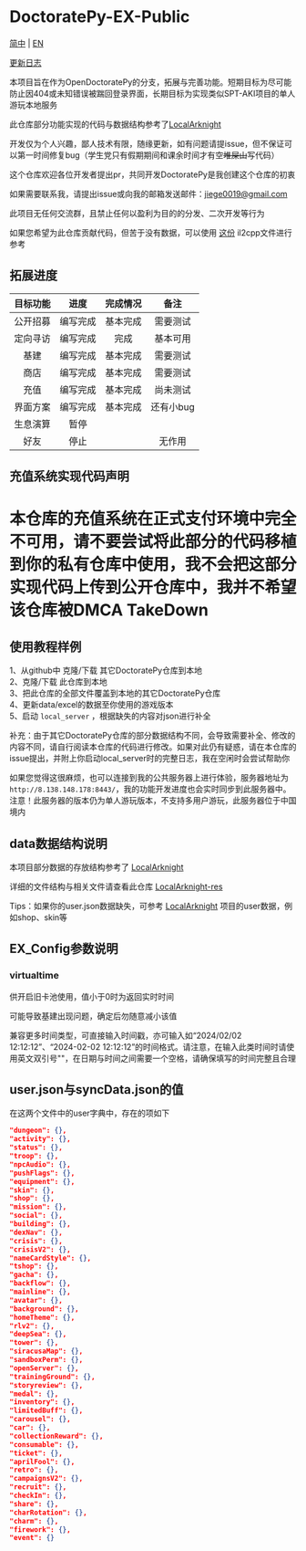 # DoctoratePy-EX-Public

[简中](https://github.com/jiellll1219/OpenDoctoratePy-EX-Public/tree/main/README.md) | [EN](https://github.com/jiellll1219/OpenDoctoratePy-EX-Public/blob/main/docs/README_EN.md)

[更新日志](https://github.com/jiellll1219/OpenDoctoratePy-EX-Public/tree/main/docs/updata_log.md)

本项目旨在作为OpenDoctoratePy的分支，拓展与完善功能。短期目标为尽可能防止因404或未知错误被踹回登录界面，长期目标为实现类似SPT-AKI项目的单人游玩本地服务

此仓库部分功能实现的代码与数据结构参考了[LocalArknight](https://github.com/jiellll1219/LocalArknight)

开发仅为个人兴趣，鄙人技术有限，随缘更新，如有问题请提issue，但不保证可以第一时间修复bug（学生党只有假期期间和课余时间才有空~~堆屎山~~写代码）

这个仓库欢迎各位开发者提出pr，共同开发DoctoratePy是我创建这个仓库的初衷

如果需要联系我，请提出issue或向我的邮箱发送邮件：jiege0019@gmail.com

此项目无任何交流群，且禁止任何以盈利为目的的分发、二次开发等行为

如果您希望为此仓库贡献代码，但苦于没有数据，可以使用 [这份](https://drive.google.com/file/d/1q7I_cAFzMtyZ2EYqd1IlZLez1uRElgTv/view?usp=sharing) il2cpp文件进行参考

## 拓展进度

| 目标功能 | 进度 | 完成情况 | 备注 |
|:---:|:---:|:---:|:---:|
| 公开招募 | 编写完成 | 基本完成 | 需要测试 |
| 定向寻访 | 编写完成 | 完成 | 基本可用 |
| 基建 | 编写完成 | 基本完成 | 需要测试 |
| 商店 | 编写完成 | 基本完成 | 需要测试 |
| 充值 | 编写完成 | 基本完成 | 尚未测试 |
| 界面方案 | 编写完成 | 基本完成 | 还有小bug |
| 生息演算 | 暂停 |  |  |
| 好友 | 停止 |  | 无作用 |

## 充值系统实现代码声明

# **本仓库的充值系统在正式支付环境中完全不可用，请不要尝试将此部分的代码移植到你的私有仓库中使用，我不会把这部分实现代码上传到公开仓库中，我并不希望该仓库被DMCA TakeDown**

## 使用教程样例

1、从github中 克隆/下载 其它DoctoratePy仓库到本地  
2、克隆/下载 此仓库到本地  
3、把此仓库的全部文件覆盖到本地的其它DoctoratePy仓库  
4、更新data/excel的数据至你使用的游戏版本  
5、启动 `local_server` ，根据缺失的内容对json进行补全

补充：由于其它DoctoratePy仓库的部分数据结构不同，会导致需要补全、修改的内容不同，请自行阅读本仓库的代码进行修改。如果对此仍有疑惑，请在本仓库的issue提出，并附上你启动local_server时的完整日志，我在空闲时会尝试帮助你

如果您觉得这很麻烦，也可以连接到我的公共服务器上进行体验，服务器地址为`http://8.138.148.178:8443/`，我的功能开发进度也会实时同步到此服务器中。注意！此服务器的版本仍为单人游玩版本，不支持多用户游玩，此服务器位于中国境内

## data数据结构说明

本项目部分数据的存放结构参考了 [LocalArknight](https://github.com/jiellll1219/LocalArknight)

详细的文件结构与相关文件请查看此仓库 [LocalArknight-res](https://github.com/jiellll1219/LocalArknight-res)

Tips：如果你的user.json数据缺失，可参考 [LocalArknight](https://github.com/jiellll1219/LocalArknight) 项目的user数据，例如shop、skin等

## EX_Config参数说明

### virtualtime

供开启旧卡池使用，值小于0时为返回实时时间

可能导致基建出现问题，确定后勿随意减小该值

兼容更多时间类型，可直接输入时间戳，亦可输入如“2024/02/02 12:12:12”、“2024-02-02 12:12:12”的时间格式。请注意，在输入此类时间时请使用英文双引号""，在日期与时间之间需要一个空格，请确保填写的时间完整且合理

## user.json与syncData.json的值

在这两个文件中的user字典中，存在的项如下

```json
"dungeon": {},
"activity": {},
"status": {},
"troop": {},
"npcAudio": {},
"pushFlags": {},
"equipment": {},
"skin": {},
"shop": {},
"mission": {},
"social": {},
"building": {},
"dexNav": {},
"crisis": {},
"crisisV2": {},
"nameCardStyle": {},
"tshop": {},
"gacha": {},
"backflow": {},
"mainline": {},
"avatar": {},
"background": {},
"homeTheme": {},
"rlv2": {},
"deepSea": {},
"tower": {},
"siracusaMap": {},
"sandboxPerm": {},
"openServer": {},
"trainingGround": {},
"storyreview": {},
"medal": {},
"inventory": {},
"limitedBuff": {},
"carousel": {},
"car": {},
"collectionReward": {},
"consumable": {},
"ticket": {},
"aprilFool": {},
"retro": {},
"campaignsV2": {},
"recruit": {},
"checkIn": {},
"share": {},
"charRotation": {},
"charm": {},
"firework": {},
"event": {}
```
